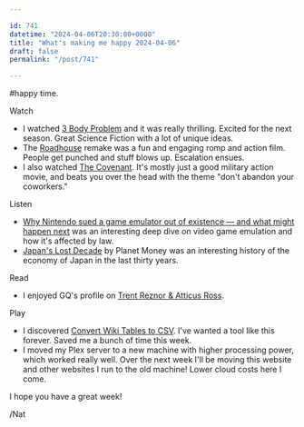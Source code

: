 ```yaml
---

id: 741
datetime: "2024-04-06T20:30:00+0000"
title: "What's making me happy 2024-04-06"
draft: false
permalink: "/post/741"

---
```


#happy time.

Watch

 - I watched [3 Body Problem](https://en.wikipedia.org/wiki/3_Body_Problem_(TV_series)) and it was really thrilling. Excited for the next season. Great Science Fiction with a lot of unique ideas.
 - The [Roadhouse](https://en.wikipedia.org/wiki/Road_House_(2024_film)) remake was a fun and engaging romp and action film. People get punched and stuff blows up. Escalation ensues.
 - I also watched [The Covenant](https://en.wikipedia.org/wiki/Guy_Ritchie%27s_The_Covenant). It's mostly just a good military action movie, and beats you over the head with the theme "don't abandon your coworkers."

Listen

 -  [Why Nintendo sued a game emulator out of existence — and what might happen next](https://www.theverge.com/2024/4/4/24121448/why-nintendo-sued-a-game-emulator-out-of-existence-and-what-might-happen-next) was an interesting deep dive on video game emulation and how it's affected by law.
 -  [Japan's Lost Decade](https://www.npr.org/2024/04/03/1197958583/japan-lost-decade) by Planet Money was an interesting history of the economy of Japan in the last thirty years.

Read

 -  I enjoyed GQ's profile on [Trent Reznor & Atticus Ross](https://www.gq-magazine.co.uk/article/trent-reznor-atticus-ross-interview-2024).

Play

 - I discovered [Convert Wiki Tables to CSV](https://wikitable2csv.ggor.de/). I've wanted a tool like this forever. Saved me a bunch of time this week.
 - I moved my Plex server to a new machine with higher processing power, which worked really well. Over the next week I'll be moving this website and other websites I run to the old machine! Lower cloud costs here I come.

I hope you have a great week!

/Nat
